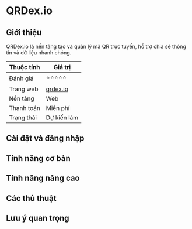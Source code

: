 # QRDex.io

## Giới thiệu

QRDex.io là nền tảng tạo và quản lý mã QR trực tuyến, hỗ trợ chia sẻ thông tin và dữ liệu nhanh chóng.

| Thuộc tính         | Giá trị                                  |
|--------------------|------------------------------------------|
| Đánh giá           | ⭐⭐⭐⭐⭐                                   |
| Trang web          | [qrdex.io](https://qrdex.io)             |
| Nền tảng           | Web                                     |
| Thanh toán         | Miễn phí                                 |
| Trạng thái         | Dự kiến làm                              |

## Cài đặt và đăng nhập

## Tính năng cơ bản

## Tính năng nâng cao

## Các thủ thuật

## Lưu ý quan trọng
